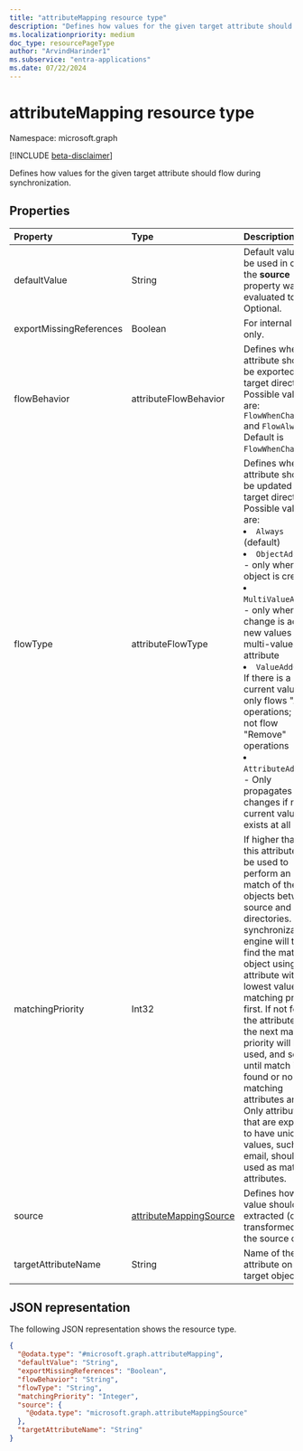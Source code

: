 ```yaml
---
title: "attributeMapping resource type"
description: "Defines how values for the given target attribute should flow during synchronization."
ms.localizationpriority: medium
doc_type: resourcePageType
author: "ArvindHarinder1"
ms.subservice: "entra-applications"
ms.date: 07/22/2024
---
```


# attributeMapping resource type

Namespace: microsoft.graph

[!INCLUDE [beta-disclaimer](../../includes/beta-disclaimer.md)]

Defines how values for the given target attribute should flow during synchronization.

## Properties

| Property                  | Type                      | Description    |
|:--------------------------|:--------------------------|:---------------|
|defaultValue               | String                    |Default value to be used in case the **source** property was evaluated to `null`. Optional.|
|exportMissingReferences    |Boolean                     |For internal use only.|
|flowBehavior               |attributeFlowBehavior      |Defines when this attribute should be exported to the target directory. Possible values are: `FlowWhenChanged` and `FlowAlways`. Default is `FlowWhenChanged`. |
|flowType                   |attributeFlowType          |Defines when this attribute should be updated in the target directory. Possible values are: <br/><li>`Always` (default) <br/><li>`ObjectAddOnly` - only when new object is created <br/><li> `MultiValueAddOnly` - only when the change is adding new values to a multi-valued attribute <br/><li> `ValueAddOnly` - If there is a current value, only flows "Add" operations; will not flow "Remove" operations  <br/><li> `AttributeAddOnly` - Only propagates changes if no current value exists at all  |
|matchingPriority           |Int32                      |If higher than 0, this attribute will be used to perform an initial match of the objects between source and target directories. The synchronization engine will try to find the matching object using attribute with lowest value of matching priority first. If not found, the attribute with the next matching priority will be used, and so on a until match is found or no more matching attributes are left. Only attributes that are expected to have unique values, such as email, should be used as matching attributes.|
|source                     |[attributeMappingSource](synchronization-attributemappingsource.md)     | Defines how a value should be extracted (or transformed) from the source object. |
|targetAttributeName        |String                     |Name of the attribute on the target object. |

## JSON representation

The following JSON representation shows the resource type.

<!-- {
  "blockType": "resource",
  "@odata.type": "microsoft.graph.attributeMapping"
}
-->
``` json
{
  "@odata.type": "#microsoft.graph.attributeMapping",
  "defaultValue": "String",
  "exportMissingReferences": "Boolean",
  "flowBehavior": "String",
  "flowType": "String",
  "matchingPriority": "Integer",
  "source": {
    "@odata.type": "microsoft.graph.attributeMappingSource"
  },
  "targetAttributeName": "String"
}
```

<!-- uuid: 8fcb5dbc-d5aa-4681-8e31-b001d5168d79
2015-10-25 14:57:30 UTC -->
<!--
{
  "type": "#page.annotation",
  "description": "attributeMapping resource",
  "keywords": "",
  "section": "documentation",
  "tocPath": "",
  "suppressions": []
}
-->


